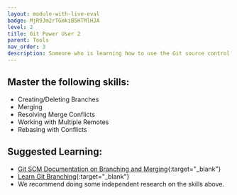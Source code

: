 ```yaml
---
layout: module-with-live-eval
badge: MjR9Jm2rTGmkiB5HTMlHJA
level: 2
title: Git Power User 2
parent: Tools
nav_order: 3
description: Someone who is learning how to use the Git source control system.
---
```

## Master the following skills:

* Creating/Deleting Branches
* Merging 
* Resolving Merge Conflicts
* Working with Multiple Remotes
* Rebasing with Conflicts

## Suggested Learning:
* [Git SCM Documentation on Branching and Merging](https://git-scm.com/book/en/v2/Git-Branching-Basic-Branching-and-Merging){:target="_blank"}
* [Learn Git Branching](https://learngitbranching.js.org/){:target="_blank"}
* We recommend doing some independent research on the skills above.
